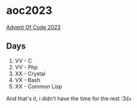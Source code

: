 # aoc2023

[Advent Of Code 2023](https://adventofcode.com/2023)

## Days

1. VV - C
2. VV - Php
3. XX - Crystal
4. VX - Bash
5. XX - Common Lisp

And that's it, i didn't have the time for the rest :3👍
